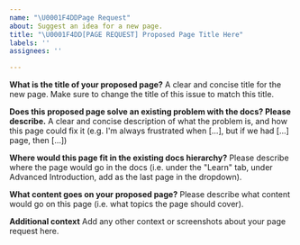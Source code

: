 ```yaml
---
name: "\U0001F4DDPage Request"
about: Suggest an idea for a new page.
title: "\U0001F4DD[PAGE REQUEST] Proposed Page Title Here"
labels: ''
assignees: ''

---
```


**What is the title of your proposed page?**
A clear and concise title for the new page. Make sure to change the title of this issue to match this title.

**Does this proposed page solve an existing problem with the docs? Please describe.**
A clear and concise description of what the problem is, and how this page could fix it (e.g. I'm always frustrated when [...], but if we had [...] page, then [...])

**Where would this page fit in the existing docs hierarchy?**
Please describe where the page would go in the docs (i.e. under the "Learn" tab, under Advanced Introduction, add as the last page in the dropdown).

**What content goes on your proposed page?**
Please describe what content would go on this page (i.e. what topics the page should cover).

**Additional context**
Add any other context or screenshots about your page request here.
